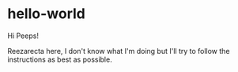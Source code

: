 # hello-world

Hi Peeps!

Reezarecta here, I don't know what I'm doing but I'll try to follow the instructions as best as possible.

